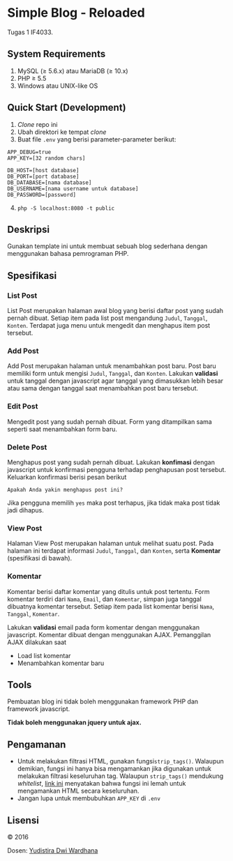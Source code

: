 # Simple Blog - Reloaded

Tugas 1 IF4033.

## System Requirements
1. MySQL (&ge; 5.6.x) atau MariaDB (&ge; 10.x)
2. PHP &ge; 5.5
3. Windows atau UNIX-like OS

## Quick Start (Development)
1. *Clone* repo ini
2. Ubah direktori ke tempat *clone*
3. Buat file `.env` yang berisi parameter-parameter berikut:
```
APP_DEBUG=true
APP_KEY=[32 random chars]

DB_HOST=[host database]
DB_PORT=[port database]
DB_DATABASE=[nama database]
DB_USERNAME=[nama username untuk database]
DB_PASSWORD=[password]
```
4. `php -S localhost:8080 -t public`


## Deskripsi

Gunakan template ini untuk membuat sebuah blog sederhana dengan menggunakan bahasa pemrograman PHP.

## Spesifikasi

### List Post

List Post merupakan halaman awal blog yang berisi daftar post yang sudah pernah dibuat. Setiap item pada list post mengandung `Judul`, `Tanggal`, `Konten`. Terdapat juga menu untuk mengedit dan menghapus item post tersebut.

### Add Post

Add Post merupakan halaman untuk menambahkan post baru.  Post baru memiliki form untuk mengisi `Judul`, `Tanggal`, dan `Konten`. Lakukan **validasi** untuk tanggal dengan javascript agar tanggal yang dimasukkan lebih besar atau sama dengan tanggal saat menambahkan post baru tersebut.

### Edit Post

Mengedit post yang sudah pernah dibuat. Form yang ditampilkan sama seperti saat menambahkan form baru.

### Delete Post

Menghapus post yang sudah pernah dibuat. Lakukan **konfimasi** dengan javascript untuk konfirmasi pengguna terhadap penghapusan post tersebut. Keluarkan konfirmasi berisi pesan berikut

    Apakah Anda yakin menghapus post ini?

Jika pengguna memilih `yes` maka post terhapus, jika tidak maka post tidak jadi dihapus.

### View Post

Halaman View Post merupakan halaman untuk melihat suatu post. Pada halaman ini terdapat informasi `Judul`, `Tanggal`, dan `Konten`, serta **Komentar** (spesifikasi di bawah).

### Komentar

Komentar berisi daftar komentar yang ditulis untuk post tertentu. Form komentar terdiri dari `Nama`, `Email`, dan `Komentar`, simpan juga tanggal dibuatnya komentar tersebut. Setiap item pada list komentar berisi `Nama`, `Tanggal`, `Komentar`.

Lakukan **validasi** email pada form komentar dengan menggunakan javascript. Komentar dibuat dengan menggunakan AJAX. Pemanggilan AJAX dilakukan saat

- Load list komentar
- Menambahkan komentar baru

## Tools

Pembuatan blog ini tidak boleh menggunakan framework PHP dan framework javascript.

**Tidak boleh menggunakan jquery untuk ajax.**

## Pengamanan
* Untuk melakukan filtrasi HTML, gunakan fungsi`strip_tags()`. Walaupun demikian, fungsi ini hanya bisa mengamankan jika digunakan untuk melakukan filtrasi keseluruhan tag. Walaupun `strip_tags()` mendukung *whitelist*, [link ini](http://php.net/manual/en/function.strip-tags.php#118183) menyatakan bahwa fungsi ini lemah untuk mengamankan HTML secara keseluruhan.
* Jangan lupa untuk membubuhkan `APP_KEY` di `.env`


## Lisensi

&copy; 2016

Dosen: [Yudistira Dwi Wardhana](http://github.com/yudis)